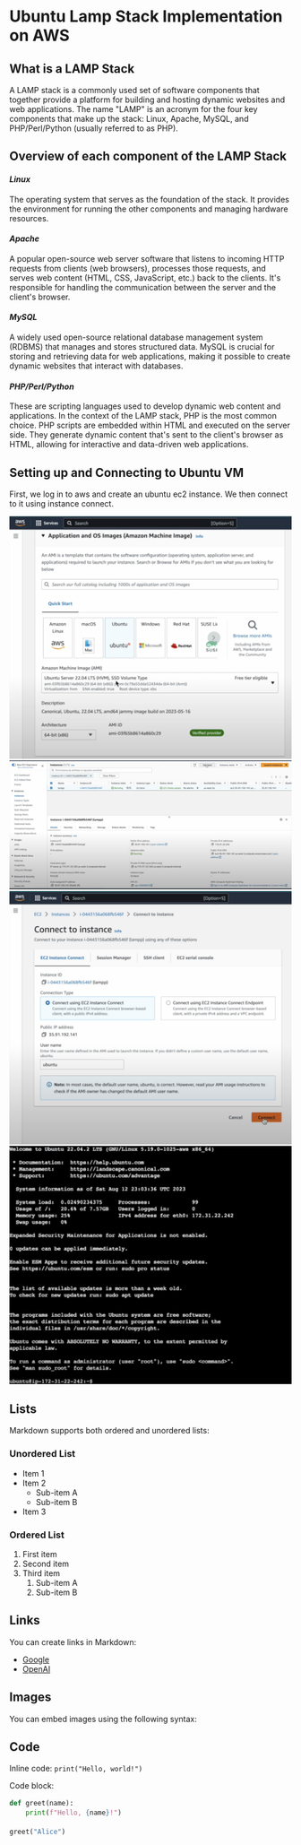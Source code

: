 # **Ubuntu Lamp Stack Implementation on AWS**

## **What is a LAMP Stack**

A LAMP stack is a commonly used set of software components that together provide a platform for building and hosting dynamic websites and web applications. The name "LAMP" is an acronym for the four key components that make up the stack: Linux, Apache, MySQL, and PHP/Perl/Python (usually referred to as PHP).

## **Overview of each component of the LAMP Stack**

#### *Linux*
The operating system that serves as the foundation of the stack. It provides the environment for running the other components and managing hardware resources.

#### *Apache*
A popular open-source web server software that listens to incoming HTTP requests from clients (web browsers), processes those requests, and serves web content (HTML, CSS, JavaScript, etc.) back to the clients. It's responsible for handling the communication between the server and the client's browser.

#### *MySQL*
A widely used open-source relational database management system (RDBMS) that manages and stores structured data. MySQL is crucial for storing and retrieving data for web applications, making it possible to create dynamic websites that interact with databases.

#### *PHP/Perl/Python*
These are scripting languages used to develop dynamic web content and applications. In the context of the LAMP stack, PHP is the most common choice. PHP scripts are embedded within HTML and executed on the server side. They generate dynamic content that's sent to the client's browser as HTML, allowing for interactive and data-driven web applications.

## **Setting up  and Connecting to Ubuntu VM**
First, we log in to aws and create an ubuntu ec2 instance. We then connect to it using instance connect.

![Alt Text](./Images/1.png)
![Alt Text](./Images/2.png)
![Alt Text](./Images/3.png)
![Alt Text](./Images/4.png)


## Lists

Markdown supports both ordered and unordered lists:

### Unordered List

- Item 1
- Item 2
  - Sub-item A
  - Sub-item B
- Item 3

### Ordered List

1. First item
2. Second item
3. Third item
   1. Sub-item A
   2. Sub-item B

## Links

You can create links in Markdown:

- [Google](https://www.google.com)
- [OpenAI](https://www.openai.com)

## Images

You can embed images using the following syntax:


## Code

Inline code: `print("Hello, world!")`

Code block:

```python
def greet(name):
    print(f"Hello, {name}!")

greet("Alice")

